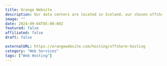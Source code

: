 ```yaml
---
title: Orange Website
description: Our data centers are located in Iceland, our chosen offshore hosting location.
image: ""
date: 2024-09-04T05:00:00Z
featured: false
affiliated: false
draft: false

externalURL: https://orangewebsite.com/hosting/offshore-hosting
category: "Web Services"
tags: ["Web Hosting"]
---
```

